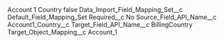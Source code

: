 <?xml version="1.0" encoding="UTF-8"?>
<CustomMetadata xmlns="http://soap.sforce.com/2006/04/metadata" xmlns:xsi="http://www.w3.org/2001/XMLSchema-instance" xmlns:xsd="http://www.w3.org/2001/XMLSchema">
    <label>Account 1 Country</label>
    <protected>false</protected>
    <values>
        <field>Data_Import_Field_Mapping_Set__c</field>
        <value xsi:type="xsd:string">Default_Field_Mapping_Set</value>
    </values>
    <values>
        <field>Required__c</field>
        <value xsi:type="xsd:string">No</value>
    </values>
    <values>
        <field>Source_Field_API_Name__c</field>
        <value xsi:type="xsd:string">Account1_Country__c</value>
    </values>
    <values>
        <field>Target_Field_API_Name__c</field>
        <value xsi:type="xsd:string">BillingCountry</value>
    </values>
    <values>
        <field>Target_Object_Mapping__c</field>
        <value xsi:type="xsd:string">Account_1</value>
    </values>
</CustomMetadata>
